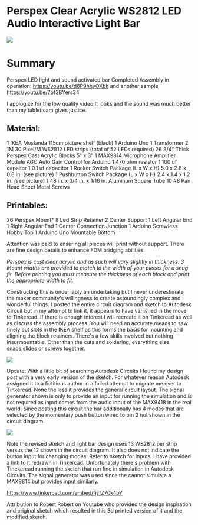 # Perspex Clear Acrylic WS2812 LED Audio Interactive Light Bar

![](https://i.imgur.com/hv7E1IH.jpg)

# **Summary**
Perspex LED light and sound activated bar
Completed Assembly in operation:
https://youtu.be/d8P9hhyOXbk
and another sample
https://youtu.be/7bf3BYers34

I apologize for the low quality video.It looks and the sound was much better than my tablet cam gives justice.

## Material:

1 IKEA Moslanda 115cm picture shelf (black)
1 Arduino Uno
1 Transformer
2 1M 30 Pixel/M WS2812 LED strips (total of 52 LEDs required)
26 3/4" Thick Perspex Cast Acrylic Blocks 5" x 3"
1 MAX9814 Microphone Amplifier Module AGC Auto Gain Control for Arduino
1 470 ohm resistor
1 100 uf capaitor
1 0.1 uf capacitor
1 Rocker Switch Package (L x W x H) 5.0 x 2.8 x 0.8 in. (see picture)
1 Pushbutton Switch Package (L x W x H) 2.4 x 1.4 x 1.2 in. (see picture)
1 48 in. x 3/4 in. x 1/16 in. Aluminum Square Tube
10 #8 Pan Head Sheet Metal Screws

## Printables:

26 Perspex Mount*
8 Led Strip Retainer
2 Center Support
1 Left Angular End
1 Right Angular End
1 Center Connection Junction
1 Arduino Screwless Hobby Top
1 Arduino Uno Mountable Bottom

Attention was paid to ensuring all pieces will print without support. There are fine design details to enhance FDM bridging abilities.

*Perspex is cast clear acrylic and as such will vary slightly in thickness. 3 Mount widths are provided to match to the width of your pieces for a snug fit. Before printing you must measure the thickness of each block and print the appropriate width to fit.*

Constructing this is undeniably an undertaking but I never underestimate the maker community's willingness to create astoundingly complex and wonderful things. I posted the entire circuit diagram and sketch to Autodesk Circuit but in my attempt to link it, it appears to have vanished in the move to Tinkercad. If there is enough interest I will recreate it on Tinkercad as well as discuss the assembly process. You will need an accurate means to saw finely cut slots in the IKEA shelf as this forms the basis for mounting and aligning the block retainers. There's a few skills involved but nothing insurmountable. Other than the cuts and soldering, everything else snaps,slides or screws together.

![](https://i.imgur.com/TQzWDdj.jpg)

Update: With a little bit of searching Autodesk Circuits I found my design post with a very early version of the sketch. For whatever reason Autodesk assigned it to a fictitious author in a failed attempt to migrate me over to Tinkercad. None the less it provides the general circuit layout. The signal generator shown is only to provide an input for running the simulation and is not required as input comes from the audio input of the MAX9418 in the real world. Since posting this circuit the bar additionally has 4 modes that are selected by the momentary push button wired to pin 2 not shown in the circuit diagram.

![](https://i.imgur.com/ulEBNEC.jpg)

Note the revised sketch and light bar design uses 13 WS2812 per strip versus the 12 shown in the circuit diagram. It also does not indicate the button input for changing modes. Refer to sketch for inputs. I have provided a link to it redrawn in Tinkercad. Unfortunately there's problem with Tinckercad running the sketch that run fine in simulation in Autodesk Circuits. The signal generator was used since the cannot simulate a MAX9814 but provides input similarly.

https://www.tinkercad.com/embed/fjsfZ70k4bY

Attribution to Robert Robert on Youtube who provided the design inspiration and original sketch which resulted in this 3d printed version of it and the modified sketch.
